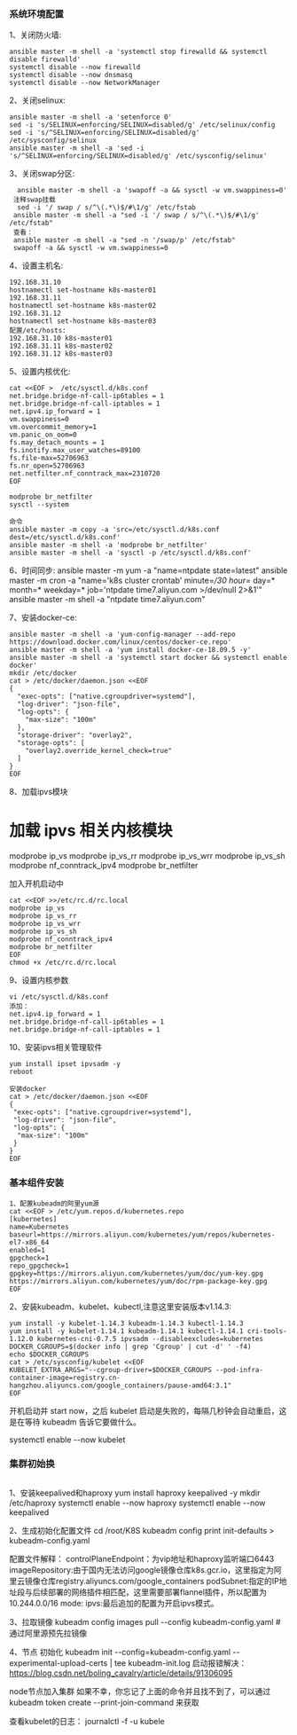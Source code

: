 ### 系统环境配置 

1、关闭防火墙:

```shell
ansible master -m shell -a 'systemctl stop firewalld && systemctl disable firewalld'
systemctl disable --now firewalld
systemctl disable --now dnsmasq
systemctl disable --now NetworkManager
```

2、关闭selinux:

```shell
ansible master -m shell -a 'setenforce 0'
sed -i 's/SELINUX=enforcing/SELINUX=disabled/g' /etc/selinux/config
sed -i 's/^SELINUX=enforcing/SELINUX=disabled/g' /etc/sysconfig/selinux
ansible master -m shell -a 'sed -i 's/^SELINUX=enforcing/SELINUX=disabled/g' /etc/sysconfig/selinux'
```

3、关闭swap分区:

``` shell
  ansible master -m shell -a 'swapoff -a && sysctl -w vm.swappiness=0'
 注释swap挂载
  sed -i '/ swap / s/^\(.*\)$/#\1/g' /etc/fstab
 ansible master -m shell -a "sed -i '/ swap / s/^\(.*\)$/#\1/g' /etc/fstab"
 查看：
 ansible master -m shell -a "sed -n '/swap/p' /etc/fstab"
 swapoff -a && sysctl -w vm.swappiness=0
```

4、设置主机名:

```shell
192.168.31.10
hostnamectl set-hostname k8s-master01
192.168.31.11
hostnamectl set-hostname k8s-master02
192.168.31.12
hostnamectl set-hostname k8s-master03
配置/etc/hosts:
192.168.31.10 k8s-master01
192.168.31.11 k8s-master02
192.168.31.12 k8s-master03
```

5、设置内核优化:

```shell
cat <<EOF >  /etc/sysctl.d/k8s.conf
net.bridge.bridge-nf-call-ip6tables = 1
net.bridge.bridge-nf-call-iptables = 1
net.ipv4.ip_forward = 1
vm.swappiness=0
vm.overcommit_memory=1
vm.panic_on_oom=0
fs.may_detach_mounts = 1
fs.inotify.max_user_watches=89100
fs.file-max=52706963
fs.nr_open=52706963
net.netfilter.nf_conntrack_max=2310720
EOF

modprobe br_netfilter
sysctl --system

命令
ansible master -m copy -a 'src=/etc/sysctl.d/k8s.conf dest=/etc/sysctl.d/k8s.conf'
ansible master -m shell -a 'modprobe br_netfilter'
ansible master -m shell -a 'sysctl -p /etc/sysctl.d/k8s.conf'
```

6、时间同步:
ansible master -m yum -a "name=ntpdate state=latest" 
ansible master -m cron -a "name='k8s cluster crontab' minute=*/30 hour=* day=* month=* weekday=* job='ntpdate time7.aliyun.com >/dev/null 2>&1'"
ansible master -m shell -a "ntpdate time7.aliyun.com"

7、安装docker-ce:

```shell
ansible master -m shell -a 'yum-config-manager --add-repo https://download.docker.com/linux/centos/docker-ce.repo'
ansible master -m shell -a 'yum install docker-ce-18.09.5 -y'
ansible master -m shell -a 'systemctl start docker && systemctl enable docker'
mkdir /etc/docker
cat > /etc/docker/daemon.json <<EOF
{
  "exec-opts": ["native.cgroupdriver=systemd"],
  "log-driver": "json-file",
  "log-opts": {
    "max-size": "100m"
  },
  "storage-driver": "overlay2",
  "storage-opts": [
    "overlay2.override_kernel_check=true"
  ]
}
EOF
```

8、加载ipvs模块

# 加载 ipvs 相关内核模块

modprobe ip_vs
modprobe ip_vs_rr
modprobe ip_vs_wrr
modprobe ip_vs_sh
modprobe nf_conntrack_ipv4
modprobe br_netfilter

加入开机启动中

```
cat <<EOF >>/etc/rc.d/rc.local
modprobe ip_vs
modprobe ip_vs_rr
modprobe ip_vs_wrr
modprobe ip_vs_sh
modprobe nf_conntrack_ipv4
modprobe br_netfilter
EOF
chmod +x /etc/rc.d/rc.local
```

9、设置内核参数

```
vi /etc/sysctl.d/k8s.conf
添加：
net.ipv4.ip_forward = 1
net.bridge.bridge-nf-call-ip6tables = 1
net.bridge.bridge-nf-call-iptables = 1
```

10、安装ipvs相关管理软件

```shell
yum install ipset ipvsadm -y
reboot

安装docker
cat > /etc/docker/daemon.json <<EOF
{
 "exec-opts": ["native.cgroupdriver=systemd"],
 "log-driver": "json-file",
 "log-opts": {
  "max-size": "100m"
 }
}
EOF
```



### 基本组件安装 

```
1、配置kubeadm的阿里yum源
cat <<EOF > /etc/yum.repos.d/kubernetes.repo
[kubernetes]
name=Kubernetes
baseurl=https://mirrors.aliyun.com/kubernetes/yum/repos/kubernetes-el7-x86_64
enabled=1
gpgcheck=1
repo_gpgcheck=1
gpgkey=https://mirrors.aliyun.com/kubernetes/yum/doc/yum-key.gpg https://mirrors.aliyun.com/kubernetes/yum/doc/rpm-package-key.gpg
EOF
```

2、安装kubeadm、kubelet、kubectl,注意这里安装版本v1.14.3:

```shell
yum install -y kubelet-1.14.3 kubeadm-1.14.3 kubectl-1.14.3
yum install -y kubelet-1.14.1 kubeadm-1.14.1 kubectl-1.14.1 cri-tools-1.12.0 kubernetes-cni-0.7.5 ipvsadm --disableexcludes=kubernetes
DOCKER_CGROUPS=$(docker info | grep 'Cgroup' | cut -d' ' -f4)
echo $DOCKER_CGROUPS
cat > /etc/sysconfig/kubelet <<EOF
KUBELET_EXTRA_ARGS="--cgroup-driver=$DOCKER_CGROUPS --pod-infra-container-image=registry.cn-hangzhou.aliyuncs.com/google_containers/pause-amd64:3.1"
EOF
```

开机启动并 start now，之后 kubelet 启动是失败的，每隔几秒钟会自动重启，这是在等待 kubeadm 告诉它要做什么。

systemctl enable --now kubelet

###  集群初始换 

```

```

1、安装keepalived和haproxy
yum install haproxy keepalived -y
mkdir /etc/haproxy
systemctl enable --now haproxy
systemctl enable --now keepalived

2、生成初始化配置文件
cd /root/K8S
kubeadm config print init-defaults > kubeadm-config.yaml

配置文件解释：
controlPlaneEndpoint：为vip地址和haproxy监听端口6443
imageRepository:由于国内无法访问google镜像仓库k8s.gcr.io，这里指定为阿里云镜像仓库registry.aliyuncs.com/google_containers
podSubnet:指定的IP地址段与后续部署的网络插件相匹配，这里需要部署flannel插件，所以配置为10.244.0.0/16
mode: ipvs:最后追加的配置为开启ipvs模式。

3、拉取镜像
kubeadm  config images pull  --config kubeadm-config.yaml  # 通过阿里源预先拉镜像

4、节点 初始化
kubeadm init --config=kubeadm-config.yaml --experimental-upload-certs | tee kubeadm-init.log
启动报错解决：https://blog.csdn.net/boling_cavalry/article/details/91306095

node节点加入集群
如果不幸，你忘记了上面的命令并且找不到了，可以通过 kubeadm token create --print-join-command 来获取

查看kubelet的日志：
journalctl -f -u kubele
